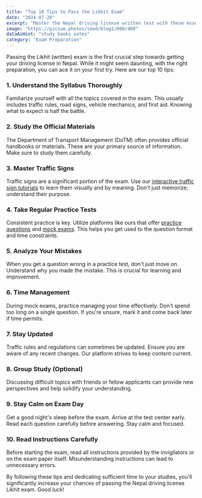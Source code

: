 ```yaml
---
title: "Top 10 Tips to Pass the Likhit Exam"
date: "2024-07-28"
excerpt: "Master the Nepal driving license written test with these essential tips and strategies. From study techniques to exam day advice, we've got you covered."
image: "https://picsum.photos/seed/blog1/800/400"
dataAiHint: "study books notes"
category: "Exam Preparation"
---
```


Passing the Likhit (written) exam is the first crucial step towards getting your driving license in Nepal. While it might seem daunting, with the right preparation, you can ace it on your first try. Here are our top 10 tips:

### 1. Understand the Syllabus Thoroughly
Familiarize yourself with all the topics covered in the exam. This usually includes traffic rules, road signs, vehicle mechanics, and first aid. Knowing what to expect is half the battle.

### 2. Study the Official Materials
The Department of Transport Management (DoTM) often provides official handbooks or materials. These are your primary source of information. Make sure to study them carefully.

### 3. Master Traffic Signs
Traffic signs are a significant portion of the exam. Use our [interactive traffic sign tutorials](/traffic-signs) to learn them visually and by meaning. Don't just memorize; understand their purpose.

### 4. Take Regular Practice Tests
Consistent practice is key. Utilize platforms like ours that offer [practice questions](/practice) and [mock exams](/mock-exam). This helps you get used to the question format and time constraints.

### 5. Analyze Your Mistakes
When you get a question wrong in a practice test, don't just move on. Understand why you made the mistake. This is crucial for learning and improvement.

### 6. Time Management
During mock exams, practice managing your time effectively. Don't spend too long on a single question. If you're unsure, mark it and come back later if time permits.

### 7. Stay Updated
Traffic rules and regulations can sometimes be updated. Ensure you are aware of any recent changes. Our platform strives to keep content current.

### 8. Group Study (Optional)
Discussing difficult topics with friends or fellow applicants can provide new perspectives and help solidify your understanding.

### 9. Stay Calm on Exam Day
Get a good night's sleep before the exam. Arrive at the test center early. Read each question carefully before answering. Stay calm and focused.

### 10. Read Instructions Carefully
Before starting the exam, read all instructions provided by the invigilators or on the exam paper itself. Misunderstanding instructions can lead to unnecessary errors.

By following these tips and dedicating sufficient time to your studies, you'll significantly increase your chances of passing the Nepal driving license Likhit exam. Good luck!
